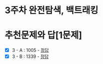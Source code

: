 3주차 완전탐색, 백트래킹 
===

추천문제와 답[1문제]
===
- [X] 3 - A : 1005 - [정답](http://boj.kr/0bc5d0404b4a43b3b68f8cdb41152482)
- [X] 3 - B : 1339 - [정답](https://www.acmicpc.net/problem/1339)